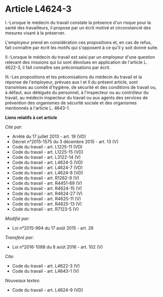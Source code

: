 # Article L4624-3

I.-Lorsque le médecin du travail constate la présence d'un risque pour la santé des travailleurs, il propose par un écrit
motivé et circonstancié des mesures visant à la préserver. 

L'employeur prend en considération ces propositions et, en cas de refus, fait connaître par écrit les motifs qui s'opposent à
ce qu'il y soit donné suite. 

II.-Lorsque le médecin du travail est saisi par un employeur d'une question relevant des missions qui lui sont dévolues en
application de l'article L. 4622-3, il fait connaître ses préconisations par écrit. 

III.-Les propositions et les préconisations du médecin du travail et la réponse de l'employeur, prévues aux I et II du
présent article, sont transmises au comité d'hygiène, de sécurité et des conditions de travail ou, à défaut, aux délégués du
personnel, à l'inspecteur ou au contrôleur du travail, au médecin inspecteur du travail ou aux agents des services de
prévention des organismes de sécurité sociale et des organismes mentionnés à l'article L. 4643-1.

**Liens relatifs à cet article**

_Cité par_:

  - Arrêté du 17 juillet 2013 - art. 19 (VD)
  - Décret n°2015-1575 du 3 décembre 2015 - art. 13 (V)
  - Code du travail - art. L1225-11 (VD)
  - Code du travail - art. L1225-15 (VD)
  - Code du travail - art. L3122-14 (V)
  - Code du travail - art. L4624-5 (VD)
  - Code du travail - art. L4624-7 (VD)
  - Code du travail - art. L4624-8 (VD)
  - Code du travail - art. R1262-9 (V)
  - Code du travail - art. R4451-69 (V)
  - Code du travail - art. R4624-15 (V)
  - Code du travail - art. R4624-27 (V)
  - Code du travail - art. R4625-11 (V)
  - Code du travail - art. R4625-13 (V)
  - Code du travail - art. R7123-5 (V)

_Modifié par_:

  - Loi n°2015-994 du 17 août 2015 - art. 26

_Transféré par_:

  - Loi n°2016-1088 du 8 août 2016 - art. 102 (V)

_Cite_:

  - Code du travail - art. L4622-3 (V)
  - Code du travail - art. L4643-1 (V)

_Nouveaux textes_:

  - Code du travail - art. L4624-9 (VD)
